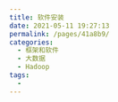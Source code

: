 ```yaml
---
title: 软件安装
date: 2021-05-11 19:27:13
permalink: /pages/41a8b9/
categories:
  - 框架和软件
  - 大数据
  - Hadoop
tags:
  - 
---
```

